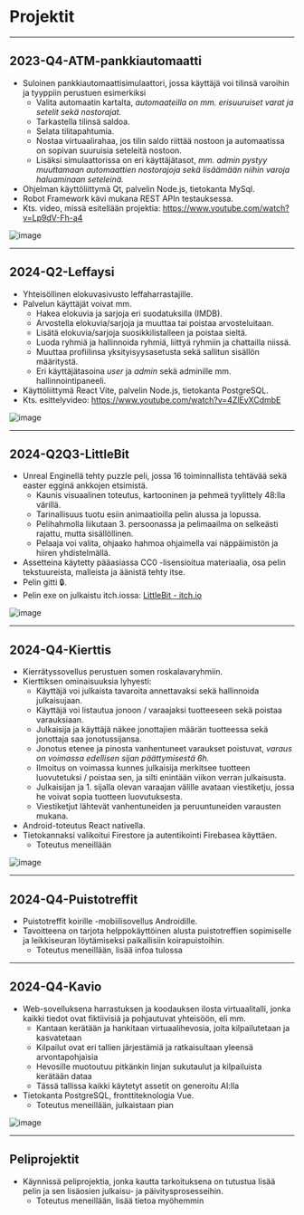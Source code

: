 # Projektit

----------------------------------------------------------

## 2023-Q4-ATM-pankkiautomaatti

- Suloinen pankkiautomaattisimulaattori, jossa käyttäjä voi tilinsä varoihin ja tyyppiin perustuen esimerkiksi
  - Valita automaatin kartalta, _automaateilla on mm. erisuuruiset varat ja setelit sekä nostorajat._
  - Tarkastella tilinsä saldoa.
  - Selata tilitapahtumia.
  - Nostaa virtuaalirahaa, jos tilin saldo riittää nostoon ja automaatissa on sopivan suuruisia seteleitä nostoon.
  - Lisäksi simulaattorissa on eri käyttäjätasot, _mm. admin pystyy muuttamaan automaattien nostorajoja sekä lisäämään niihin varoja haluaminaan seteleinä._
- Ohjelman käyttöliittymä Qt, palvelin Node.js, tietokanta MySql. 
- Robot Framework kävi mukana REST APIn testauksessa.
- Kts. video, missä esitellään projektia: https://www.youtube.com/watch?v=Lp9dV-Fh-a4

![image](https://github.com/user-attachments/assets/da5c2eaa-752d-4dc4-aa3b-17fec4c88d0a)

----------------------------------------------------------

## 2024-Q2-Leffaysi

- Yhteisöllinen elokuvasivusto leffaharrastajille.
- Palvelun käyttäjät voivat mm.
  - Hakea elokuvia ja sarjoja eri suodatuksilla (IMDB).
  - Arvostella elokuvia/sarjoja ja muuttaa tai poistaa arvosteluitaan.
  - Lisätä elokuvia/sarjoja suosikkilistalleen ja poistaa sieltä.
  - Luoda ryhmiä ja hallinnoida ryhmiä, liittyä ryhmiin ja chattailla niissä.
  - Muuttaa profiilinsa yksityisyysasetusta sekä sallitun sisällön määritystä.
  - Eri käyttäjätasoina _user_ ja _admin_ sekä adminille mm. hallinnointipaneeli. 
- Käyttöliittymä React Vite, palvelin Node.js, tietokanta PostgreSQL.
- Kts. esittelyvideo: https://www.youtube.com/watch?v=4ZlEyXCdmbE

![image](https://github.com/user-attachments/assets/d01533ca-132c-442d-9994-53e61c24b298)

----------------------------------------------------------

## 2024-Q2Q3-LittleBit

- Unreal Enginellä tehty puzzle peli, jossa 16 toiminnallista tehtävää sekä easter egginä ankkojen etsimistä.
  - Kaunis visuaalinen toteutus, kartooninen ja pehmeä tyylittely 48:lla värillä.
  - Tarinallisuus tuotu esiin animaatioilla pelin alussa ja lopussa.
  - Pelihahmolla liikutaan 3. persoonassa ja pelimaailma on selkeästi rajattu, mutta sisällöllinen.
  - Pelaaja voi valita, ohjaako hahmoa ohjaimella vai näppäimistön ja hiiren yhdistelmällä.
- Assetteina käytetty pääasiassa CC0 -lisensioitua materiaalia, osa pelin tekstuureista, malleista ja äänistä tehty itse.
- Pelin gitti &#x1F512;.
- Pelin exe on julkaistu itch.iossa: [LittleBit - itch.io](https://lejdi.itch.io/littlebit)

![image](https://github.com/user-attachments/assets/3d5d6de8-a6d5-4771-a928-95876df9430e)

----------------------------------------------------------

## 2024-Q4-Kierttis

- Kierrätyssovellus perustuen somen roskalavaryhmiin. 
- Kierttiksen ominaisuuksia lyhyesti:
  - Käyttäjä voi julkaista tavaroita annettavaksi sekä hallinnoida julkaisujaan.
  - Käyttäjä voi listautua jonoon / varaajaksi tuotteeseen sekä poistaa varauksiaan.
  - Julkaisija ja käyttäjä näkee jonottajien määrän tuotteessa sekä jonottaja saa jonotussijansa.
  - Jonotus etenee ja pinosta vanhentuneet varaukset poistuvat, _varaus on voimassa edellisen sijan päättymisestä 6h._
  - Ilmoitus on voimassa kunnes julkaisija merkitsee tuotteen luovutetuksi / poistaa sen, ja silti enintään viikon verran julkaisusta.
  - Julkaisijan ja 1. sijalla olevan varaajan välille avataan viestiketju, jossa he voivat sopia tuotteen luovutuksesta.
  - Viestiketjut lähtevät vanhentuneiden ja peruuntuneiden varausten mukana.
- Android-toteutus React nativella.
- Tietokannaksi valikoitui Firestore ja autentikointi Firebasea käyttäen.
  - Toteutus meneillään

![image](https://github.com/user-attachments/assets/b946a7b9-d583-492f-bef7-a0a57bccacd0)

----------------------------------------------------------

## 2024-Q4-Puistotreffit

- Puistotreffit koirille -mobiilisovellus Androidille.
- Tavoitteena on tarjota helppokäyttöinen alusta puistotreffien sopimiselle ja leikkiseuran löytämiseksi paikallisiin koirapuistoihin.
  - Toteutus meneillään, lisää infoa tulossa

----------------------------------------------------------
## 2024-Q4-Kavio

- Web-sovelluksena harrastuksen ja koodauksen ilosta virtuaalitalli, jonka kaikki tiedot ovat fiktiivisiä ja pohjautuvat yhteisöön, eli mm.
  - Kantaan kerätään ja hankitaan virtuaalihevosia, joita kilpailutetaan ja kasvatetaan
  - Kilpailut ovat eri tallien järjestämiä ja ratkaisultaan yleensä arvontapohjaisia
  - Hevosille muotoutuu pitkänkin linjan sukutaulut ja kilpailuista kerätään dataa
  - Tässä tallissa kaikki käytetyt assetit on generoitu AI:lla
- Tietokanta PostgreSQL, fronttiteknologia Vue.
  - Toteutus meneillään, julkaistaan pian

![image](https://github.com/user-attachments/assets/84a1cdac-1adc-4415-9ad7-3c3f4e2034f2)

----------------------------------------------------------
## Peliprojektit

- Käynnissä peliprojektia, jonka kautta tarkoituksena on tutustua lisää pelin ja sen lisäosien julkaisu- ja päivitysprosesseihin.
  - Toteutus meneillään, lisää tietoa myöhemmin

